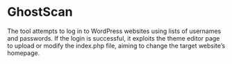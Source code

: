 # GhostScan
The tool attempts to log in to WordPress websites using lists of usernames and passwords. If the login is successful, it exploits the theme editor page to upload or modify the index.php file, aiming to change the target website’s homepage.
